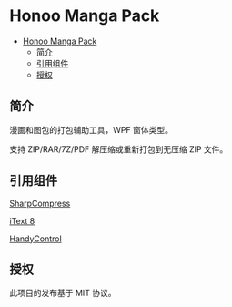 # Honoo Manga Pack

<!-- @import "[TOC]" {cmd="toc" depthFrom=1 depthTo=6 orderedList=false} -->

<!-- code_chunk_output -->

- [Honoo Manga Pack](#honoo-manga-pack)
  - [简介](#简介)
  - [引用组件](#引用组件)
  - [授权](#授权)

<!-- /code_chunk_output -->

## 简介

漫画和图包的打包辅助工具，WPF 窗体类型。

支持 ZIP/RAR/7Z/PDF 解压缩或重新打包到无压缩 ZIP 文件。

## 引用组件

[SharpCompress](https://github.com/adamhathcock/sharpcompress)

[iText 8](https://itextpdf.com/)

[HandyControl](https://github.com/HandyOrg/HandyControl)

## 授权

此项目的发布基于 MIT 协议。
